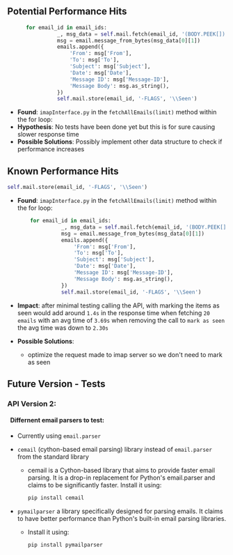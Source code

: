 

## Potential Performance Hits

```python
      for email_id in email_ids:
                _, msg_data = self.mail.fetch(email_id, '(BODY.PEEK[])')
                msg = email.message_from_bytes(msg_data[0][1])
                emails.append({
                    'From': msg['From'],
                    'To': msg['To'],
                    'Subject': msg['Subject'],
                    'Date': msg['Date'],
                    'Message ID': msg['Message-ID'],
                    'Message Body': msg.as_string(),
                })
                self.mail.store(email_id, '-FLAGS', '\\Seen')
 ```
* **Found**: `imapInterface.py` in the `fetchAllEmails(limit)` method within the for loop:
* **Hypothesis**: No tests have been done yet but this is for sure causing slower response time
* **Possible Solutions**: Possibly implement other data structure to check if performance increases




## Known Performance Hits
```python 
self.mail.store(email_id, '-FLAGS', '\\Seen') 
```
* **Found**: `imapInterface.py` in the `fetchAllEmails(limit)` method within the for loop:
  ```python
      for email_id in email_ids:
                _, msg_data = self.mail.fetch(email_id, '(BODY.PEEK[])')
                msg = email.message_from_bytes(msg_data[0][1])
                emails.append({
                    'From': msg['From'],
                    'To': msg['To'],
                    'Subject': msg['Subject'],
                    'Date': msg['Date'],
                    'Message ID': msg['Message-ID'],
                    'Message Body': msg.as_string(),
                })
                self.mail.store(email_id, '-FLAGS', '\\Seen')
  ```
* **Impact**: after minimal testing calling the API, with marking the items as seen would add
around `1.4s` in the response time when fetching `20 emails` with an avg time of `3.69s`
when removing the call to `mark as seen` the avg time was down to `2.30s`

* **Possible Solutions**:
  * optimize the request made to imap server so we don't need to mark as seen

## Future Version - Tests

### API Version 2:

#### &nbsp; Differnent email parsers to test:
* Currently using `email.parser` 

* `cemail` (cython-based email parsing) library instead of `email.parser` from the standard library
  * cemail is a Cython-based library that aims to provide faster email parsing. It is a drop-in replacement
  for Python's email.parser and claims to be significantly faster. Install it using:
    ```bash
    pip install cemail
    ```
*  `pymailparser` a library specifically designed for parsing emails. It claims to have better performance than 
Python's built-in email parsing libraries.
    * Install it using:
      ```bash
      pip install pymailparser
      ```
    
  